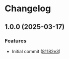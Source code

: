 # Changelog

## 1.0.0 (2025-03-17)


### Features

* Initial commit ([81182e3](https://github.com/mine-scripters/minecraft-event-driven-form-base/commit/81182e34e3b8321e4b9904c4f9a829685fcb186c))
